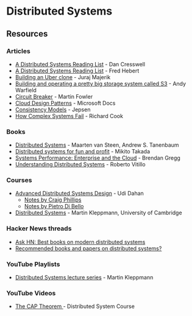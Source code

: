 # Distributed Systems

## Resources

### Articles

* [A Distributed Systems Reading List](https://dancres.github.io/Pages/) - Dan Cresswell
* [A Distributed Systems Reading List](https://ferd.ca/a-distributed-systems-reading-list.html) - Fred Hebert
* [Building an Uber clone](https://jurajmajerik.com/) - Juraj Majerik
* [Building and operating a pretty big storage system called S3](https://www.allthingsdistributed.com/2023/07/building-and-operating-a-pretty-big-storage-system.html) - Andy Warfield
* [Circuit Breaker](https://martinfowler.com/bliki/CircuitBreaker.html) - Martin Fowler
* [Cloud Design Patterns](https://docs.microsoft.com/en-us/azure/architecture/patterns/) - Microsoft Docs
* [Consistency Models](https://jepsen.io/consistency) - Jepsen
* [How Complex Systems Fail](https://how.complexsystems.fail/) - Richard Cook

### Books

* [Distributed Systems](https://www.amazon.co.uk/dp/1543057381) - Maarten van Steen, Andrew S. Tanenbaum
* [Distributed systems for fun and profit](http://book.mixu.net/distsys/index.html) - Mikito Takada
* [Systems Performance: Enterprise and the Cloud](https://www.brendangregg.com/systems-performance-2nd-edition-book.html) - Brendan Gregg
* [Understanding Distributed Systems](https://www.amazon.co.uk/dp/1838430210) - Roberto Vitillo

### Courses

* [Advanced Distributed Systems Design](https://particular.net/adsd) - Udi Dahan
  * [Notes by Craig Phillips](https://gist.github.com/craigtp/05a82b51557adc278acd71b5a2b88905)
  * [Notes by Pietro Di Bello](https://hackmd.io/@pierodibello/Advanced-Distributed-System-Design)
* [Distributed Systems](https://www.cl.cam.ac.uk/teaching/2122/ConcDisSys/dist-sys-notes.pdf) - Martin Kleppmann, University of Cambridge

### Hacker News threads

* [Ask HN: Best books on modern distributed systems](https://news.ycombinator.com/item?id=28391738)
* [Recommended books and papers on distributed systems?](https://news.ycombinator.com/item?id=25987664)

### YouTube Playlists

* [Distributed Systems lecture series](https://www.youtube.com/playlist?list=PLeKd45zvjcDFUEv_ohr_HdUFe97RItdiB) - Martin Kleppmann

### YouTube Videos

* [The CAP Theorem ](https://www.youtube.com/watch?v=k-Yaq8AHlFA)- Distributed System Course

